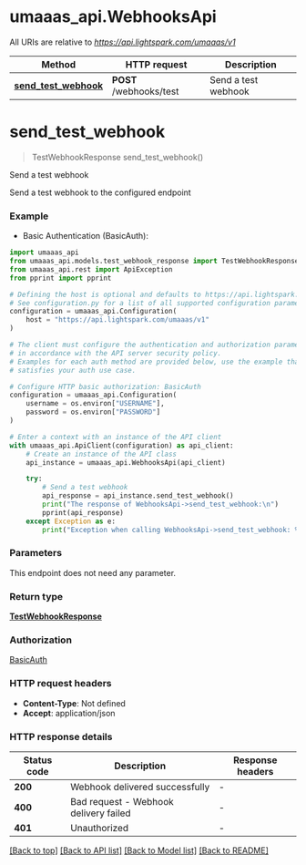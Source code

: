# umaaas_api.WebhooksApi

All URIs are relative to *https://api.lightspark.com/umaaas/v1*

Method | HTTP request | Description
------------- | ------------- | -------------
[**send_test_webhook**](WebhooksApi.md#send_test_webhook) | **POST** /webhooks/test | Send a test webhook


# **send_test_webhook**
> TestWebhookResponse send_test_webhook()

Send a test webhook

Send a test webhook to the configured endpoint

### Example

* Basic Authentication (BasicAuth):

```python
import umaaas_api
from umaaas_api.models.test_webhook_response import TestWebhookResponse
from umaaas_api.rest import ApiException
from pprint import pprint

# Defining the host is optional and defaults to https://api.lightspark.com/umaaas/v1
# See configuration.py for a list of all supported configuration parameters.
configuration = umaaas_api.Configuration(
    host = "https://api.lightspark.com/umaaas/v1"
)

# The client must configure the authentication and authorization parameters
# in accordance with the API server security policy.
# Examples for each auth method are provided below, use the example that
# satisfies your auth use case.

# Configure HTTP basic authorization: BasicAuth
configuration = umaaas_api.Configuration(
    username = os.environ["USERNAME"],
    password = os.environ["PASSWORD"]
)

# Enter a context with an instance of the API client
with umaaas_api.ApiClient(configuration) as api_client:
    # Create an instance of the API class
    api_instance = umaaas_api.WebhooksApi(api_client)

    try:
        # Send a test webhook
        api_response = api_instance.send_test_webhook()
        print("The response of WebhooksApi->send_test_webhook:\n")
        pprint(api_response)
    except Exception as e:
        print("Exception when calling WebhooksApi->send_test_webhook: %s\n" % e)
```



### Parameters

This endpoint does not need any parameter.

### Return type

[**TestWebhookResponse**](TestWebhookResponse.md)

### Authorization

[BasicAuth](../README.md#BasicAuth)

### HTTP request headers

 - **Content-Type**: Not defined
 - **Accept**: application/json

### HTTP response details

| Status code | Description | Response headers |
|-------------|-------------|------------------|
**200** | Webhook delivered successfully |  -  |
**400** | Bad request - Webhook delivery failed |  -  |
**401** | Unauthorized |  -  |

[[Back to top]](#) [[Back to API list]](../README.md#documentation-for-api-endpoints) [[Back to Model list]](../README.md#documentation-for-models) [[Back to README]](../README.md)

